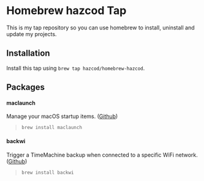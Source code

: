 # Homebrew hazcod Tap
This is my tap repository so you can use homebrew to install, uninstall and update my projects.

## Installation
Install this tap using `brew tap hazcod/homebrew-hazcod`.

## Packages

#### maclaunch
Manage your macOS startup items. ([Github](https://github.com/hazcod/maclaunch))
> `brew install maclaunch`

#### backwi
Trigger a TimeMachine backup when connected to a specific WiFi network. ([Github](https://github.com/hazcod/backwi.sh))
> `brew install backwi`

